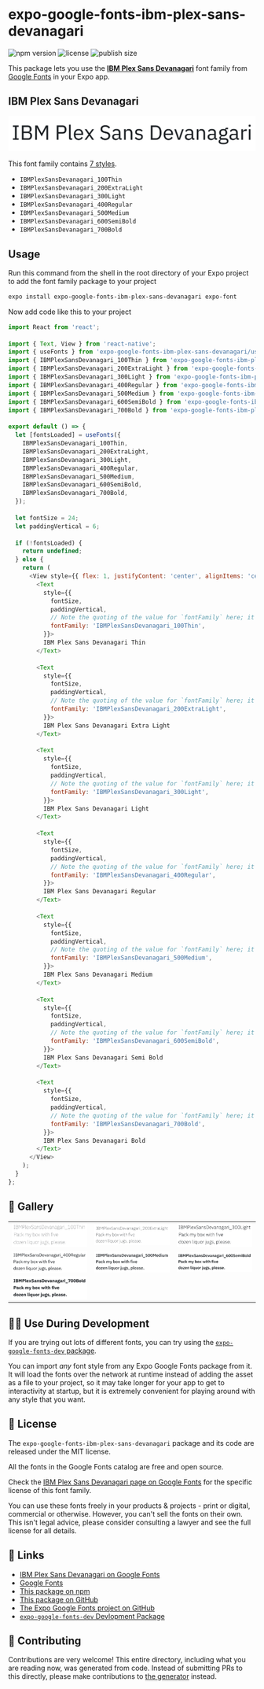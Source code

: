 # expo-google-fonts-ibm-plex-sans-devanagari

![npm version](https://flat.badgen.net/npm/v/expo-google-fonts-ibm-plex-sans-devanagari)
![license](https://flat.badgen.net/github/license/expo/google-fonts)
![publish size](https://flat.badgen.net/packagephobia/install/expo-google-fonts-ibm-plex-sans-devanagari)

This package lets you use the [**IBM Plex Sans Devanagari**](https://fonts.google.com/specimen/IBM+Plex+Sans+Devanagari) font family from [Google Fonts](https://fonts.google.com/) in your Expo app.

## IBM Plex Sans Devanagari

![IBM Plex Sans Devanagari](./font-family.png)

This font family contains [7 styles](#-gallery).

- `IBMPlexSansDevanagari_100Thin`
- `IBMPlexSansDevanagari_200ExtraLight`
- `IBMPlexSansDevanagari_300Light`
- `IBMPlexSansDevanagari_400Regular`
- `IBMPlexSansDevanagari_500Medium`
- `IBMPlexSansDevanagari_600SemiBold`
- `IBMPlexSansDevanagari_700Bold`

## Usage

Run this command from the shell in the root directory of your Expo project to add the font family package to your project
```sh
expo install expo-google-fonts-ibm-plex-sans-devanagari expo-font
```

Now add code like this to your project
```js
import React from 'react';

import { Text, View } from 'react-native';
import { useFonts } from 'expo-google-fonts-ibm-plex-sans-devanagari/useFonts';
import { IBMPlexSansDevanagari_100Thin } from 'expo-google-fonts-ibm-plex-sans-devanagari/100Thin';
import { IBMPlexSansDevanagari_200ExtraLight } from 'expo-google-fonts-ibm-plex-sans-devanagari/200ExtraLight';
import { IBMPlexSansDevanagari_300Light } from 'expo-google-fonts-ibm-plex-sans-devanagari/300Light';
import { IBMPlexSansDevanagari_400Regular } from 'expo-google-fonts-ibm-plex-sans-devanagari/400Regular';
import { IBMPlexSansDevanagari_500Medium } from 'expo-google-fonts-ibm-plex-sans-devanagari/500Medium';
import { IBMPlexSansDevanagari_600SemiBold } from 'expo-google-fonts-ibm-plex-sans-devanagari/600SemiBold';
import { IBMPlexSansDevanagari_700Bold } from 'expo-google-fonts-ibm-plex-sans-devanagari/700Bold';

export default () => {
  let [fontsLoaded] = useFonts({
    IBMPlexSansDevanagari_100Thin,
    IBMPlexSansDevanagari_200ExtraLight,
    IBMPlexSansDevanagari_300Light,
    IBMPlexSansDevanagari_400Regular,
    IBMPlexSansDevanagari_500Medium,
    IBMPlexSansDevanagari_600SemiBold,
    IBMPlexSansDevanagari_700Bold,
  });

  let fontSize = 24;
  let paddingVertical = 6;

  if (!fontsLoaded) {
    return undefined;
  } else {
    return (
      <View style={{ flex: 1, justifyContent: 'center', alignItems: 'center' }}>
        <Text
          style={{
            fontSize,
            paddingVertical,
            // Note the quoting of the value for `fontFamily` here; it expects a string!
            fontFamily: 'IBMPlexSansDevanagari_100Thin',
          }}>
          IBM Plex Sans Devanagari Thin
        </Text>

        <Text
          style={{
            fontSize,
            paddingVertical,
            // Note the quoting of the value for `fontFamily` here; it expects a string!
            fontFamily: 'IBMPlexSansDevanagari_200ExtraLight',
          }}>
          IBM Plex Sans Devanagari Extra Light
        </Text>

        <Text
          style={{
            fontSize,
            paddingVertical,
            // Note the quoting of the value for `fontFamily` here; it expects a string!
            fontFamily: 'IBMPlexSansDevanagari_300Light',
          }}>
          IBM Plex Sans Devanagari Light
        </Text>

        <Text
          style={{
            fontSize,
            paddingVertical,
            // Note the quoting of the value for `fontFamily` here; it expects a string!
            fontFamily: 'IBMPlexSansDevanagari_400Regular',
          }}>
          IBM Plex Sans Devanagari Regular
        </Text>

        <Text
          style={{
            fontSize,
            paddingVertical,
            // Note the quoting of the value for `fontFamily` here; it expects a string!
            fontFamily: 'IBMPlexSansDevanagari_500Medium',
          }}>
          IBM Plex Sans Devanagari Medium
        </Text>

        <Text
          style={{
            fontSize,
            paddingVertical,
            // Note the quoting of the value for `fontFamily` here; it expects a string!
            fontFamily: 'IBMPlexSansDevanagari_600SemiBold',
          }}>
          IBM Plex Sans Devanagari Semi Bold
        </Text>

        <Text
          style={{
            fontSize,
            paddingVertical,
            // Note the quoting of the value for `fontFamily` here; it expects a string!
            fontFamily: 'IBMPlexSansDevanagari_700Bold',
          }}>
          IBM Plex Sans Devanagari Bold
        </Text>
      </View>
    );
  }
};

```

## 🔡 Gallery


||||
|-|-|-|
|![IBMPlexSansDevanagari_100Thin](.//100Thin/IBMPlexSansDevanagari_100Thin.ttf.png)|![IBMPlexSansDevanagari_200ExtraLight](.//200ExtraLight/IBMPlexSansDevanagari_200ExtraLight.ttf.png)|![IBMPlexSansDevanagari_300Light](.//300Light/IBMPlexSansDevanagari_300Light.ttf.png)||
|![IBMPlexSansDevanagari_400Regular](.//400Regular/IBMPlexSansDevanagari_400Regular.ttf.png)|![IBMPlexSansDevanagari_500Medium](.//500Medium/IBMPlexSansDevanagari_500Medium.ttf.png)|![IBMPlexSansDevanagari_600SemiBold](.//600SemiBold/IBMPlexSansDevanagari_600SemiBold.ttf.png)||
|![IBMPlexSansDevanagari_700Bold](.//700Bold/IBMPlexSansDevanagari_700Bold.ttf.png)||||


## 👩‍💻 Use During Development

If you are trying out lots of different fonts, you can try using the [`expo-google-fonts-dev` package](https://github.com/freeboub/google-fonts/tree/master/font-packages/dev#readme).

You can import *any* font style from any Expo Google Fonts package from it. It will load the fonts
over the network at runtime instead of adding the asset as a file to your project, so it may take longer
for your app to get to interactivity at startup, but it is extremely convenient
for playing around with any style that you want.

## 📖 License

The `expo-google-fonts-ibm-plex-sans-devanagari` package and its code are released under the MIT license.

All the fonts in the Google Fonts catalog are free and open source.

Check the [IBM Plex Sans Devanagari page on Google Fonts](https://fonts.google.com/specimen/IBM+Plex+Sans+Devanagari) for the specific license of this font family.

You can use these fonts freely in your products & projects - print or digital, commercial or otherwise. However, you can't sell the fonts on their own. This isn't legal advice, please consider consulting a lawyer and see the full license for all details.

## 🔗 Links

- [IBM Plex Sans Devanagari on Google Fonts](https://fonts.google.com/specimen/IBM+Plex+Sans+Devanagari)
- [Google Fonts](https://fonts.google.com/)
- [This package on npm](https://www.npmjs.com/package/expo-google-fonts-ibm-plex-sans-devanagari)
- [This package on GitHub](https://github.com/freeboub/google-fonts/tree/master/font-packages/ibm-plex-sans-devanagari)
- [The Expo Google Fonts project on GitHub](https://github.com/freeboub/google-fonts)
- [`expo-google-fonts-dev` Devlopment Package](https://github.com/freeboub/google-fonts/tree/master/font-packages/dev)

## 🤝 Contributing

Contributions are very welcome! This entire directory, including what you are reading now, was generated from code. Instead of submitting PRs to this directly, please make contributions to [the generator](https://github.com/freeboub/google-fonts/tree/master/packages/generator) instead.

